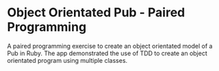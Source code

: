 # Object Orientated Pub - Paired Programming
A paired programming exercise to create an object orientated model of a Pub in Ruby. The app demonstrated the use of TDD
to create an object orientated program using multiple classes.
